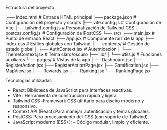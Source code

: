  Estructura del proyecto

├── index.html # Entrada HTML principal
├── package.json # Configuración del proyecto y scripts
├── vite.config.js # Configuración de Vite
├── tailwind.config.js # Personalización de Tailwind CSS
├── postcss.config.js # Configuración de PostCSS
└── src/
├── main.jsx # Punto de entrada React
├── App.jsx # Componente raíz de la app
├── index.css # Estilos globales con Tailwind
├── contexts/ # Gestión de estado global
│ ├── AuthContext.jsx # Autenticación
│ └── ThemeContext.jsx # Tema claro/oscuro
├── lib/
│ └── utils.js # Funciones auxiliares
└── pages/ # Vistas de la app
├── Dashboard.jsx
├── RegisterAction.jsx
├── RegisterActionPage.jsx
├── Gamification.jsx
├── MapView.jsx
├── Rewards.jsx
├── Ranking.jsx
└── RankingPage.jsx

 Tecnologías utilizadas

- React: Biblioteca de JavaScript para interfaces reactivas.
- Vite : Herramienta de construcción rápida y ligera.
- Tailwind CSS :Framework CSS utilitario para diseño moderno y responsivo.
- Context API (React):Para manejar autenticación y temas globales.
- PostCSS: Para procesamiento del CSS (con soporte de Tailwind).
- JavaScript moderno (ES6+): – Código modular, limpio y eficiente.
